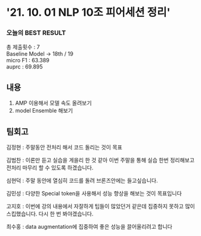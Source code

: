 
# '21. 10. 01 NLP 10조 피어세션 정리'

### 오늘의 BEST RESULT
총 제출횟수 : 7 <br>
Baseline Model -> 18th / 19<br>
micro F1 : 63.389<br>
auprc : 69.895<br>

## 내용

1. AMP 이용해서 모델 속도 올려보기
2. model Ensemble 해보기

## 팀회고

김정현 : 주말동안 전처리 해서 코드 돌리는 것이 목표<br>

김범찬 : 이론만 듣고 실습을 게을리 한 것 같아 이번 주말을 통해 실습 한번 정리해보고 전처리 마무리 할 수 있도록 하겠습니다.<br>

심현덕 : 주말 동안에 열심히 코드를 돌려 브론즈안에는 들고싶습니다. <br>

김민성 : 다양한 Special token을 사용해서 성능 향상을 해보는 
것이 목표입니다<br>

고지호 : 이번에 강의 내용에서 자잘하게 팁들이 많았던거 같은데 집중하지 못하고 많이 스킵했습니다. 다시 한 번 봐야겠습니다.<br>

최수홍 : data augmentation에 집중하여 좋은 성능을 끌어올리려고 합니다<br>
